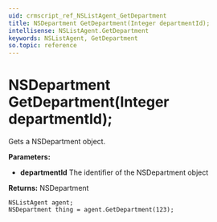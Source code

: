 ```yaml
---
uid: crmscript_ref_NSListAgent_GetDepartment
title: NSDepartment GetDepartment(Integer departmentId);
intellisense: NSListAgent.GetDepartment
keywords: NSListAgent, GetDepartment
so.topic: reference
---
```


# NSDepartment GetDepartment(Integer departmentId);

Gets a NSDepartment object.

**Parameters:**
 - **departmentId** The identifier of the NSDepartment object

**Returns:** NSDepartment

```crmscript
NSListAgent agent;
NSDepartment thing = agent.GetDepartment(123);
```

